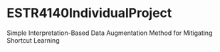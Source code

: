 # ESTR4140IndividualProject
Simple Interpretation-Based Data Augmentation Method for Mitigating Shortcut Learning
